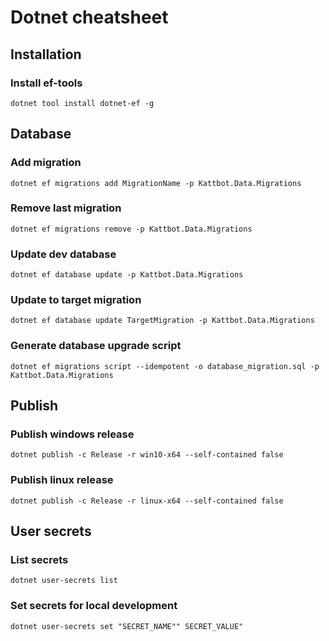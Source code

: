 ﻿# Dotnet cheatsheet

## Installation

### Install ef-tools
`dotnet tool install dotnet-ef -g`

## Database

### Add migration
`dotnet ef migrations add MigrationName -p Kattbot.Data.Migrations`

### Remove last migration
`dotnet ef migrations remove -p Kattbot.Data.Migrations`

### Update dev database
`dotnet ef database update -p Kattbot.Data.Migrations`

### Update to target migration
`dotnet ef database update TargetMigration -p Kattbot.Data.Migrations`

### Generate database upgrade script
`dotnet ef migrations script --idempotent -o database_migration.sql -p Kattbot.Data.Migrations`

## Publish

### Publish windows release
`dotnet publish -c Release -r win10-x64 --self-contained false`

### Publish linux release
`dotnet publish -c Release -r linux-x64 --self-contained false`

## User secrets

### List secrets
`dotnet user-secrets list`

### Set secrets for local development
`dotnet user-secrets set "SECRET_NAME"" SECRET_VALUE"​`